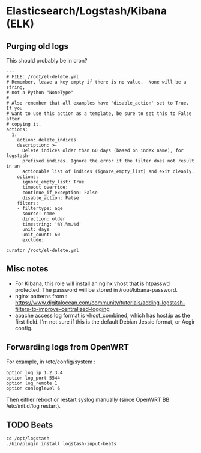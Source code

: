 Elasticsearch/Logstash/Kibana (ELK)
===================================

Purging old logs
----------------

This should probably be in cron?

```
---
# FILE: /root/el-delete.yml
# Remember, leave a key empty if there is no value.  None will be a string,
# not a Python "NoneType"
#
# Also remember that all examples have 'disable_action' set to True.  If you
# want to use this action as a template, be sure to set this to False after
# copying it.
actions:
  1:
    action: delete_indices
    description: >-
      Delete indices older than 60 days (based on index name), for logstash-
      prefixed indices. Ignore the error if the filter does not result in an
      actionable list of indices (ignore_empty_list) and exit cleanly.
    options:
      ignore_empty_list: True
      timeout_override:
      continue_if_exception: False
      disable_action: False
    filters:
    - filtertype: age
      source: name
      direction: older
      timestring: '%Y.%m.%d'
      unit: days
      unit_count: 60
      exclude:

```

```
curator /root/el-delete.yml
```

Misc notes
----------

* For Kibana, this role will install an nginx vhost that is htpasswd protected. The password will be stored in /root/kibana-password.
* nginx patterns from : https://www.digitalocean.com/community/tutorials/adding-logstash-filters-to-improve-centralized-logging
* apache access log format is vhost_combined, which has host:ip as the first field. I'm not sure if this is the default Debian Jessie format, or Aegir config.

Forwarding logs from OpenWRT
----------------------------

For example, in /etc/config/system :

```
option log_ip 1.2.3.4
option log_port 5544
option log_remote 1
option conloglevel 6
```

Then either reboot or restart syslog manually (since OpenWRT BB: /etc/init.d/log restart).

TODO Beats
----------

```
cd /opt/logstash
./bin/plugin install logstash-input-beats
```

